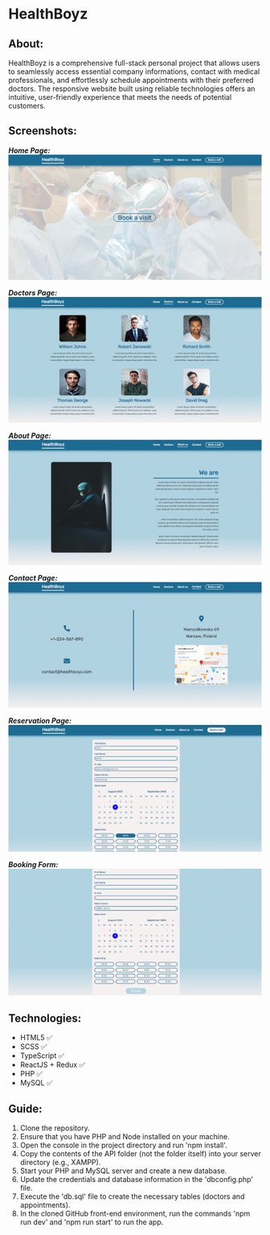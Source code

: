 # HealthBoyz

## About:
HealthBoyz is a comprehensive full-stack personal project that allows users to seamlessly access essential company informations, contact with medical professionals, and effortlessly schedule appointments with their preferred doctors. The responsive website built using reliable technologies offers an intuitive, user-friendly experience that meets the needs of potential customers.

## Screenshots:

**_Home Page:_**
![](/screenshots/home_page.png)

**_Doctors Page:_**
![](/screenshots/doctors_page.png)

**_About Page:_**
![](/screenshots/about_page.png)

**_Contact Page:_**
![](/screenshots/contact_page.png)

**_Reservation Page:_**
![](/screenshots/booking_page.png)

**_Booking Form:_**
![](/screenshots/booking_form.png)

## Technologies:

- HTML5 :white_check_mark:
- SCSS :white_check_mark:
- TypeScript :white_check_mark:
- ReactJS + Redux :white_check_mark:
- PHP :white_check_mark: 
- MySQL :white_check_mark:

## Guide:

1. Clone the repository.
2. Ensure that you have PHP and Node installed on your machine.
3. Open the console in the project directory and run 'npm install'.
4. Copy the contents of the API folder (not the folder itself) into your server directory (e.g., XAMPP).
5. Start your PHP and MySQL server and create a new database.
6. Update the credentials and database information in the 'dbconfig.php' file.
7. Execute the 'db.sql' file to create the necessary tables (doctors and appointments).
8. In the cloned GitHub front-end environment, run the commands 'npm run dev' and 'npm run start' to run the app.
  
